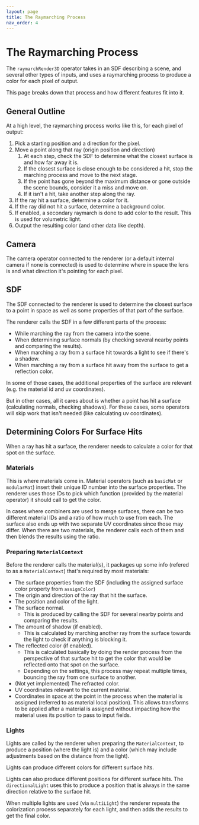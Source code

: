 ```yaml
---
layout: page
title: The Raymarching Process
nav_order: 4
---
```


# The Raymarching Process

The `raymarchRender3D` operator takes in an SDF describing a scene, and several other types of inputs, and uses a raymarching process to produce a color for each pixel of output.

This page breaks down that process and how different features fit into it.

## General Outline

At a high level, the raymarching process works like this, for each pixel of output:

1. Pick a starting position and a direction for the pixel.
2. Move a point along that ray (origin position and direction)
   1. At each step, check the SDF to determine what the closest surface is and how far away it is.
   2. If the closest surface is close enough to be considered a hit, stop the marching process and move to the next stage.
   3. If the point has gone beyond the maximum distance or gone outside the scene bounds, consider it a miss and move on.
   4. If it isn't a hit, take another step along the ray.
3. If the ray hit a surface, determine a color for it.
4. If the ray did not hit a surface, determine a background color.
5. If enabled, a secondary raymarch is done to add color to the result. This is used for volumetric light.
6. Output the resulting color (and other data like depth).

## Camera

The camera operator connected to the renderer (or a default internal camera if none is connected) is used to determine where in space the lens is and what direction it's pointing for each pixel.

## SDF

The SDF connected to the renderer is used to determine the closest surface to a point in space as well as some properties of that part of the surface.

The renderer calls the SDF in a few different parts of the process:

* While marching the ray from the camera into the scene.
* When determining surface normals (by checking several nearby points and comparing the results).
* When marching a ray from a surface hit towards a light to see if there's a shadow.
* When marching a ray from a surface hit away from the surface to get a reflection color.

In some of those cases, the additional properties of the surface are relevant (e.g. the material id and uv coordinates).

But in other cases, all it cares about is whether a point has hit a surface (calculating normals, checking shadows).
For these cases, some operators will skip work that isn't needed (like calculating uv coordinates).

## Determining Colors For Surface Hits

When a ray has hit a surface, the renderer needs to calculate a color for that spot on the surface.

### Materials

This is where materials come in. Material operators (such as `basicMat` or `modularMat`) insert their unique ID number into the surface properties.
The renderer uses those IDs to pick which function (provided by the material operator) it should call to get the color.

In cases where combiners are used to merge surfaces, there can be two different material IDs and a ratio of how much to use from each. The surface also ends up with two separate UV coordinates since those may differ.
When there are two materials, the renderer calls each of them and then blends the results using the ratio.

### Preparing `MaterialContext`

Before the renderer calls the material(s), it packages up some info (refered to as a `MaterialContext`) that's required by most materials:

* The surface properties from the SDF (including the assigned surface color property from `assignColor`)
* The origin and direction of the ray that hit the surface.
* The position and color of the light.
* The surface normal.
  * This is produced by calling the SDF for several nearby points and comparing the results.
* The amount of shadow (if enabled).
  * This is calculated by marching another ray from the surface towards the light to check if anything is blocking it.
* The reflected color (if enabled).
  * This is calculated basically by doing the render process from the perspective of that surface hit to get the color that would be reflected onto that spot on the surface.
  * Depending on the settings, this process may repeat multiple times, bouncing the ray from one surface to another.
* (Not yet implemented) The refracted color.
* UV coordinates relevant to the current material.
* Coordinates in space at the point in the process when the material is assigned (referred to as material local position). This allows transforms to be applied after a material is assigned without impacting how the material uses its position to pass to input fields.

### Lights

Lights are called by the renderer when preparing the `MaterialContext`, to produce a position (where the light is) and a color (which may include adjustments based on the distance from the light).

Lights can produce different colors for different surface hits.

Lights can also produce different positions for different surface hits. The `directionalLight` uses this to produce a position that is always in the same direction relative to the surface hit.

When multiple lights are used (via `multiLight`) the renderer repeats the colorization process separately for each light, and then adds the results to get the final color.
